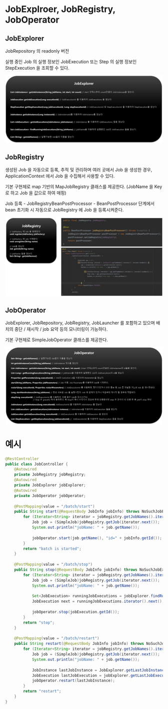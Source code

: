 # JobExplroer, JobRegistry, JobOperator

## JobExplorer

JobRepository 의 readonly 버전

실행 중인 Job 의 실행 정보인 JobExecution 또는 Step 의 실행 정보인 StepExecution 을 조회할 수 있다.

![jobexplorer](./imgs/jobexplorer.jpg)

## JobRegistry

생성된 Job 을 자동으로 등록, 추적 및 관리하며 여러 곳에서 Job 을 생성한 경우, ApplicationContext 에서 Job 을 수집해서 사용할 수 있다.

기본 구현체로 map 기반의 MapJobRegistry 클래스를 제공한다. (JobName 을 Key 로 하고 Job 을 값으로 하여 매핑)

Job 등록 - JobRegistryBeanPostProcessor - BeanPostProcessor 단계에서 bean 초기화 시 자동으로 JobRegistry 에 Job 을 등록시켜준다.

![jobregistry](./imgs/jobregistry.png)

## JobOperator

JobExplorer, JobRepository, JobRegistry, JobLauncher 를 포함하고 있으며 배치의 중단 / 재시작 / job 요약 등의 모니터링이 가능하다.

기본 구현체로 SimpleJobOperator 클래스를 제공한다.

![joboperator](./imgs/joboperator.png)

# 예시

```java
@RestController
public class JobController {
    @Autowired
    private JobRegistry jobRegistry;
    @Autowired
    private JobExplorer jobExplorer;
    @Autowired
    private JobOperator jobOperator;

    @PostMapping(value = "/batch/start")
    public String start(@RequestBody JobInfo jobInfo) throws NoSuchJobException, JobInstanceAlreadyExistsException {
        for (Iterator<String> iterator = jobRegistry.getJobNames().iterator(); iterator.hasNext();) {
            Job job = (SimpleJob)jobRegistry.getJob(iterator.next());
            System.out.println("jobName: " + job.getName());

            jobOperator.start(job.getName(), "id=" + jobInfo.getId());
        }
        return "batch is started";
    }

    @PostMapping(value = "/batch/stop")
    public String stop(@RequestBody JobInfo jobInfo) throws NoSuchJobException, JobInstanceAlreadyExistsException {
        for (Iterator<String> iterator = jobRegistry.getJobNames().iterator(); iterator.hasNext();) {
            Job job = (SimpleJob)jobRegistry.getJob(iterator.next());
            System.out.println("jobName: " + job.getName());

            Set<JobExecution> runningJobExecutions = jobExplorer.findRunningJobExecutions(job.getName());
            JobExecution next = runningJobExecutions.iterator().next();

            jobOperator.stop(jobExecution.getId());
        }
        return "stop";
    }

    @PostMapping(value = "/batch/restart")
    public String restart(@RequestBody JobInfo jobInfo) throws NoSuchJobException, NoSuchJobExecutionException, JobExecutionNotRunningException {
        for (Iterator<String> iterator = jobRegistry.getJobNames().iterator(); iterator.hasNext();) {
            Job job = (SimpleJob)jobRegistry.getJob(iterator.next());
            System.out.println("jobName: " + job.getName());

            JobInstance lastJobInstance = JobExplorer.getLastJobInstance(job.getName());
            JobExecution lastJobExecution = jobExplorer.getLastJobExecution(lastJobInstance);
            jobOperator.restart(lastJobInstance);
        }
        return "restart";
    }
}
```
